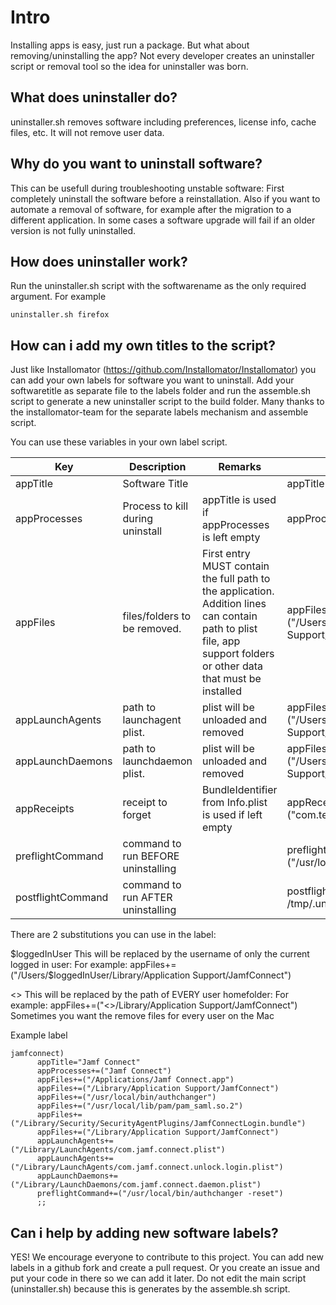 # Intro
Installing apps is easy, just run a package. But what about removing/uninstalling the app?
Not every developer creates an uninstaller script or removal tool so the idea for uninstaller was born.

## What does uninstaller do?
uninstaller.sh removes software including preferences, license info, cache files, etc. It will not remove user data.


## Why do you want to uninstall software?
This can be usefull during troubleshooting unstable software: First completely uninstall the software before a reinstallation.
Also if you want to automate a removal of software, for example after the migration to a different application.
In some cases a software upgrade will fail if an older version is not fully uninstalled.


## How does uninstaller work?
Run the uninstaller.sh script with the softwarename as the only required argument. For example
```
uninstaller.sh firefox
```

## How can i add my own titles to the script?
Just like Installomator (https://github.com/Installomator/Installomator) you can add your own labels for software you want to uninstall. Add your softwaretitle as separate file to the labels folder and run the assemble.sh script to generate a new uninstaller script to the build folder.
 Many thanks to the installomator-team for the separate labels mechanism and assemble script.
 
You can use these variables in your own label script.


| Key  | Description | Remarks | Example |
| ------------- | ------------- |-------------|-------------|
| appTitle  | Software Title  |  | appTitle="Jamf Connect"|
| appProcesses  | Process to kill during uninstall  | appTitle is used if appProcesses is left empty | appProcesses+=("Jamf Connect")|
| appFiles  | files/folders to be removed. | First entry MUST contain the full path to the application. Addition lines can contain path to plist file, app support folders or other data that must be installed |  appFiles+=("/Users/$loggedInUser/Library/Application Support/JamfConnect")|
| appLaunchAgents  | path to launchagent plist. | plist will be unloaded and removed |  appFiles+=("/Users/$loggedInUser/Library/Application Support/JamfConnect")|
| appLaunchDaemons  | path to launchdaemon plist. | plist will be unloaded and removed  |  appFiles+=("/Users/$loggedInUser/Library/Application Support/JamfConnect")|
| appReceipts  | receipt to forget  | BundleIdentifier from Info.plist is used if left empty  | appReceipts+=("com.teamviewer.AuthorizationPlugin")|
| preflightCommand | command to run BEFORE uninstalling |  | preflightCommand+=("/usr/local/bin/authchanger -reset")|
| postflightCommand | command to run AFTER uninstalling |  | postflightCommand+=("touch /tmp/.uninstall-done")|


There are 2 substitutions you can use in the label:

$loggedInUser
This will be replaced by the username of only the current logged in user:
For example: appFiles+=("/Users/$loggedInUser/Library/Application Support/JamfConnect")

<<Users>>
This will be replaced by the path of EVERY user homefolder:
For example: appFiles+=("<<Users>>/Library/Application Support/JamfConnect")
Sometimes you want the remove files for every user on the Mac


Example label
```
jamfconnect)
      appTitle="Jamf Connect"
      appProcesses+=("Jamf Connect")
      appFiles+=("/Applications/Jamf Connect.app")
      appFiles+=("/Library/Application Support/JamfConnect")
      appFiles+=("/usr/local/bin/authchanger")
      appFiles+=("/usr/local/lib/pam/pam_saml.so.2")
      appFiles+=("/Library/Security/SecurityAgentPlugins/JamfConnectLogin.bundle")
      appFiles+=("/Library/Application Support/JamfConnect")
      appLaunchAgents+=("/Library/LaunchAgents/com.jamf.connect.plist")
      appLaunchAgents+=("/Library/LaunchAgents/com.jamf.connect.unlock.login.plist")
      appLaunchDaemons+=("/Library/LaunchDaemons/com.jamf.connect.daemon.plist")
      preflightCommand+=("/usr/local/bin/authchanger -reset")
      ;;
```


## Can i help by adding new software labels?
YES! We encourage everyone to contribute to this project. You can add new labels in a github fork and create a pull request. Or you create an issue and put your code in there so we can add it later. Do not edit the main script (uninstaller.sh) because this is generates by the assemble.sh script.
